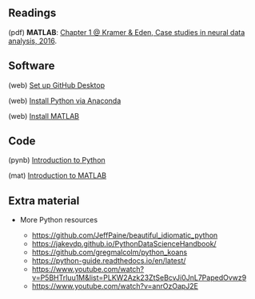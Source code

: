 ## Readings

(pdf)	**MATLAB**: [Chapter 1 @ Kramer & Eden, Case studies in neural data analysis, 2016](/Topic-1%20Introduction/Readings/Kramer%20and%20Eden%20Chapter%201.pdf).

## Software

(web) 	[Set up GitHub Desktop](https://desktop.github.com/)

(web) 	[Install Python via Anaconda](https://www.anaconda.com/)

(web) 	[Install MATLAB](http://www.bu.edu/tech/services/cccs/desktop/distribution/mathsci/matlab/)

## Code

(pynb) 	[Introduction to Python](https://mark-kramer.github.io/Case-Studies-Python/)

(mat)	[Introduction to MATLAB](/Topic-1%20Introduction/MATLAB/Topic_1_MA665.m)


## Extra material

- More Python resources

  - https://github.com/JeffPaine/beautiful_idiomatic_python
  - https://jakevdp.github.io/PythonDataScienceHandbook/
  - https://github.com/gregmalcolm/python_koans
  - https://python-guide.readthedocs.io/en/latest/
  - https://www.youtube.com/watch?v=P5BHTrluu1M&list=PLKW2Azk23ZtSeBcvJi0JnL7PapedOvwz9
  - https://www.youtube.com/watch?v=anrOzOapJ2E

